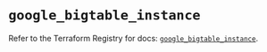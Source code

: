 # `google_bigtable_instance`

Refer to the Terraform Registry for docs: [`google_bigtable_instance`](https://registry.terraform.io/providers/hashicorp/google/6.9.0/docs/resources/bigtable_instance).
